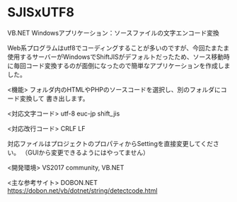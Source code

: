 # SJISxUTF8
VB.NET Windowsアプリケーション：ソースファイルの文字エンコード変換

Web系プログラムはutf8でコーディングすることが多いのですが、今回たまたま
使用するサーバーがWindowsでShiftJISがデフォルトだったため、ソース移動時
に毎回コード変換するのが面倒になったので簡単なアプリケーションを作成しま
した。

<機能>
フォルダ内のHTMLやPHPのソースコードを選択し、別のフォルダにコード変換して
書き出します。

<対応文字コード>
utf-8 euc-jp shift_jis

<対応改行コード>
CRLF LF

対応ファイルはプロジェクトのプロパティからSettingを直接変更してください。
（GUIから変更できるようにはやってません）

<開発環境>
VS2017 community, VB.NET

<主な参考サイト>
DOBON.NET
https://dobon.net/vb/dotnet/string/detectcode.html
